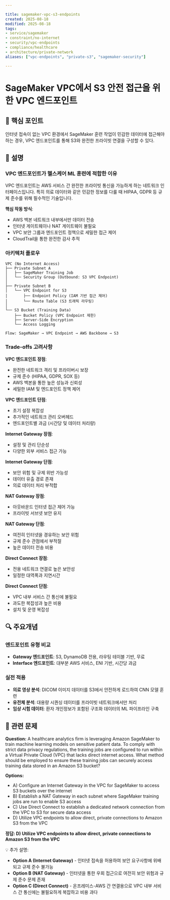 ```yaml
---

title: sagemaker-vpc-s3-endpoints
created: 2025-08-18
modified: 2025-08-18
tags:
- service/sagemaker
- constraint/no-internet
- security/vpc-endpoints
- compliance/healthcare
- architecture/private-network
aliases: ["vpc-endpoints", "private-s3", "sagemaker-security"]

---
```


# SageMaker VPC에서 S3 안전 접근을 위한 VPC 엔드포인트

## 🎯 핵심 포인트

인터넷 접속이 없는 VPC 환경에서 SageMaker 훈련 작업이 민감한 데이터에 접근해야 하는 경우, VPC 엔드포인트를 통해 S3와 완전한 프라이빗 연결을 구성할 수 있다.

## 📝 설명

### VPC 엔드포인트가 헬스케어 ML 훈련에 적합한 이유

VPC 엔드포인트는 AWS 서비스 간 완전한 프라이빗 통신을 가능하게 하는 네트워크 인터페이스입니다. 특히 의료 데이터와 같은 민감한 정보를 다룰 때 HIPAA, GDPR 등 규제 준수를 위해 필수적인 기술입니다.

**핵심 작동 방식**:
- AWS 백본 네트워크 내부에서만 데이터 전송
- 인터넷 게이트웨이나 NAT 게이트웨이 불필요
- VPC 보안 그룹과 엔드포인트 정책으로 세밀한 접근 제어
- CloudTrail을 통한 완전한 감사 추적

### 아키텍처 플로우

```
VPC (No Internet Access)
├── Private Subnet A
│   ├── SageMaker Training Job
│   └── Security Group (Outbound: S3 VPC Endpoint)
│
├── Private Subnet B  
│   └── VPC Endpoint for S3
│       ├── Endpoint Policy (IAM 기반 접근 제어)
│       └── Route Table (S3 트래픽 라우팅)
│
└── S3 Bucket (Training Data)
    ├── Bucket Policy (VPC Endpoint 제한)
    ├── Server-Side Encryption
    └── Access Logging

Flow: SageMaker → VPC Endpoint → AWS Backbone → S3
```

### Trade-offs 고려사항

**VPC 엔드포인트 장점**:
- 완전한 네트워크 격리 및 프라이버시 보장
- 규제 준수 (HIPAA, GDPR, SOX 등)
- AWS 백본을 통한 높은 성능과 신뢰성
- 세밀한 IAM 및 엔드포인트 정책 제어

**VPC 엔드포인트 단점**:
- 초기 설정 복잡성
- 추가적인 네트워크 관리 오버헤드
- 엔드포인트별 과금 (시간당 및 데이터 처리량)

**Internet Gateway 장점**:
- 설정 및 관리 단순성
- 다양한 외부 서비스 접근 가능

**Internet Gateway 단점**:
- 보안 위험 및 규제 위반 가능성
- 데이터 유출 경로 존재
- 의료 데이터 처리 부적합

**NAT Gateway 장점**:
- 아웃바운드 인터넷 접근 제어 가능
- 프라이빗 서브넷 보안 유지

**NAT Gateway 단점**:
- 여전히 인터넷을 경유하는 보안 위험
- 규제 준수 관점에서 부적절
- 높은 데이터 전송 비용

**Direct Connect 장점**:
- 전용 네트워크 연결로 높은 보안성
- 일정한 대역폭과 지연시간

**Direct Connect 단점**:
- VPC 내부 서비스 간 통신에 불필요
- 과도한 복잡성과 높은 비용
- 설치 및 운영 복잡성

## 🔍 주요개념

### 엔드포인트 유형 비교

- **Gateway 엔드포인트**: S3, DynamoDB 전용, 라우팅 테이블 기반, 무료
- **Interface 엔드포인트**: 대부분 AWS 서비스, ENI 기반, 시간당 과금

### 실전 적용

- **의료 영상 분석**: DICOM 이미지 데이터를 S3에서 안전하게 로드하여 CNN 모델 훈련
- **유전체 분석**: 대용량 시퀀싱 데이터를 프라이빗 네트워크에서만 처리
- **임상 시험 데이터**: 환자 개인정보가 포함된 구조화 데이터의 ML 파이프라인 구축

## 📝 관련 문제

**Question:** A healthcare analytics firm is leveraging Amazon SageMaker to train machine learning models on sensitive patient data. To comply with strict data privacy regulations, the training jobs are configured to run within a Virtual Private Cloud (VPC) that lacks direct internet access. What method should be employed to ensure these training jobs can securely access training data stored in an Amazon S3 bucket?

**Options:**

- A) Configure an Internet Gateway in the VPC for SageMaker to access S3 buckets over the internet
- B) Establish a NAT Gateway in each subnet where SageMaker training jobs are run to enable S3 access
- C) Use Direct Connect to establish a dedicated network connection from the VPC to S3 for secure data access
- D) Utilize VPC endpoints to allow direct, private connections to Amazon S3 from the VPC

**정답: D) Utilize VPC endpoints to allow direct, private connections to Amazon S3 from the VPC**

💡 추가 설명:

- **Option A (Internet Gateway)** - 인터넷 접속을 허용하여 보안 요구사항에 위배되고 규제 준수 불가능
- **Option B (NAT Gateway)** - 인터넷을 통한 우회 접근으로 여전히 보안 위험과 규제 준수 문제 존재
- **Option C (Direct Connect)** - 온프레미스-AWS 간 연결용으로 VPC 내부 서비스 간 통신에는 불필요하게 복잡하고 비용 과다